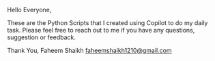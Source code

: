 Hello Everyone,

These are the Python Scripts that I created using Copilot to do my daily task.
Please feel free to reach out to me if you have any questions, suggestion or feedback.

Thank You,
Faheem Shaikh
faheemshaikh1210@gmail.com
